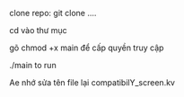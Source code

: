 clone repo: git clone ....

cd vào thư mục

gõ chmod +x main để cấp quyền truy cập

./main    to run


Ae nhớ sửa tên file lại compatibilY_screen.kv
